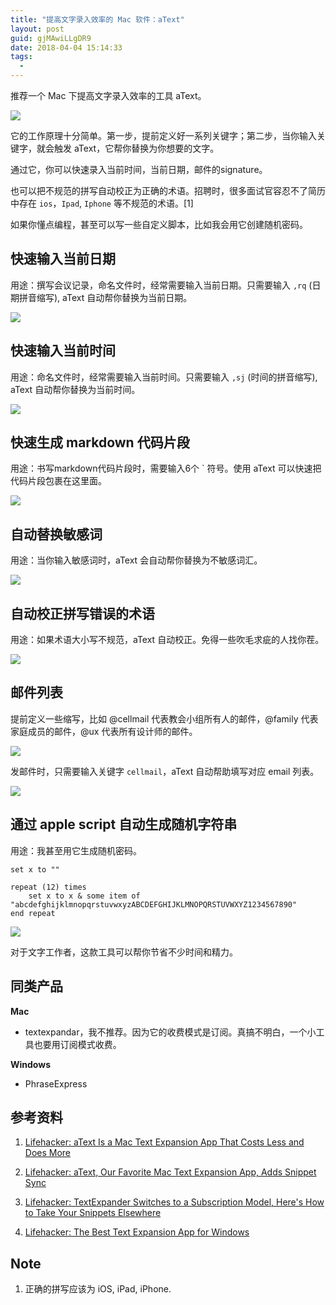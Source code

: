 ```yaml
---
title: "提高文字录入效率的 Mac 软件：aText"
layout: post
guid: gjMAwiLLgDR9
date: 2018-04-04 15:14:33
tags:
  -
---
```


推荐一个 Mac 下提高文字录入效率的工具 aText。

![](/media/files/2018/2018-04-04-aText.png)

它的工作原理十分简单。第一步，提前定义好一系列关键字；第二步，当你输入关键字，就会触发 aText，它帮你替换为你想要的文字。

通过它，你可以快速录入当前时间，当前日期，邮件的signature。

也可以把不规范的拼写自动校正为正确的术语。招聘时，很多面试官容忍不了简历中存在 `ios`，`Ipad`, `Iphone` 等不规范的术语。[1]

如果你懂点编程，甚至可以写一些自定义脚本，比如我会用它创建随机密码。

## 快速输入当前日期

用途：撰写会议记录，命名文件时，经常需要输入当前日期。只需要输入 `,rq` (日期拼音缩写), aText 自动帮你替换为当前日期。

![](/media/files/2018/2018-04-04_14-19-15.gif)

## 快速输入当前时间

用途：命名文件时，经常需要输入当前时间。只需要输入 `,sj` (时间的拼音缩写), aText 自动帮你替换为当前时间。

![](/media/files/2018/2018-04-04_14-22-59.gif)

## 快速生成 markdown 代码片段

用途：书写markdown代码片段时，需要输入6个 \` 符号。使用 aText 可以快速把代码片段包裹在这里面。

![](/media/files/2018/2018-04-04_14-25-06.gif)

## 自动替换敏感词

用途：当你输入敏感词时，aText 会自动帮你替换为不敏感词汇。

![](/media/files/2018/2018-04-04_14-29-05.gif)

## 自动校正拼写错误的术语

用途：如果术语大小写不规范，aText 自动校正。免得一些吹毛求疵的人找你茬。

![](/media/files/2018/2018-04-04_14-32-41.gif)


## 邮件列表

提前定义一些缩写，比如 @cellmail 代表教会小组所有人的邮件，@family 代表家庭成员的邮件，@ux 代表所有设计师的邮件。

![](/media/files/2018/2018-04-04_14-48-19.png)

发邮件时，只需要输入关键字 `cellmail`，aText 自动帮助填写对应 email 列表。

![](/media/files/2018/2018-04-04_14-42-08.gif)

## 通过 apple script 自动生成随机字符串

用途：我甚至用它生成随机密码。

```
set x to ""

repeat (12) times
    set x to x & some item of "abcdefghijklmnopqrstuvwxyzABCDEFGHIJKLMNOPQRSTUVWXYZ1234567890"
end repeat
```

![](/media/files/2018/2018-04-04_14-12-03.gif)

对于文字工作者，这款工具可以帮你节省不少时间和精力。

## 同类产品

**Mac**

- textexpandar，我不推荐。因为它的收费模式是订阅。真搞不明白，一个小工具也要用订阅模式收费。

**Windows**

- PhraseExpress

## 参考资料

1. [Lifehacker: aText Is a Mac Text Expansion App That Costs Less and Does More](https://lifehacker.com/5981445/atext-is-a-mac-text-expansion-app-that-costs-less-and-does-more)

2. [Lifehacker: aText, Our Favorite Mac Text Expansion App, Adds Snippet Sync](https://lifehacker.com/5985127/atext-our-favorite-mac-text-expansion-app-adds-snippet-sync)

3. [Lifehacker: TextExpander Switches to a Subscription Model, Here's How to Take Your Snippets Elsewhere](https://lifehacker.com/textexpander-switches-to-a-subscription-model-heres-ho-1769109710)

4. [Lifehacker: The Best Text Expansion App for Windows](https://lifehacker.com/5844126/the-best-text-expansion-app-for-windows)

## Note

1. 正确的拼写应该为 iOS, iPad, iPhone.
